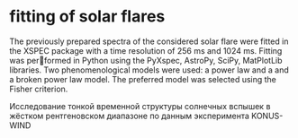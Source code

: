 # fitting of solar flares

The previously prepared spectra of the considered solar flare were fitted in the 
XSPEC package with a time resolution of 256 ms and 1024 ms. Fitting was per￾formed in Python using the PyXspec, AstroPy, SciPy, MatPlotLib libraries. Two 
phenomenological models were used: a power law and a and a broken power law 
model. The preferred model was selected using the Fisher criterion. 

Исследование тонкой временной структуры солнечных вспышек в жёстком рентгеновском диапазоне по данным эксперимента KONUS-WIND


